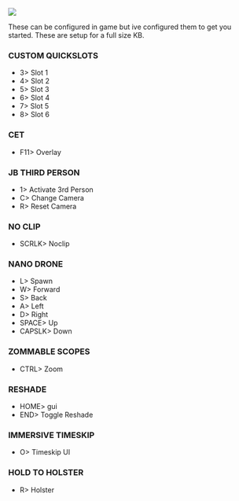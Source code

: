 ![](https://s12.gifyu.com/images/Keybinds.png)

These can be configured in game but ive configured them to get you started. These are setup for a full size KB.

###  CUSTOM QUICKSLOTS

- 3> Slot 1 
- 4> Slot 2
- 5>  Slot 3
- 6>  Slot 4
- 7>  Slot 5
- 8>  Slot 6


### CET 

- F11>  Overlay


### JB THIRD PERSON

- 1>  Activate 3rd Person
- C>  Change Camera
- R>  Reset Camera


### NO CLIP

- SCRLK> Noclip


### NANO DRONE

- L> Spawn
- W> Forward
- S> Back
- A> Left
- D> Right
- SPACE> Up
- CAPSLK> Down


### ZOMMABLE SCOPES

- CTRL> Zoom


### RESHADE

- HOME>  gui
- END> Toggle Reshade


### IMMERSIVE TIMESKIP

- O> Timeskip UI


### HOLD TO HOLSTER

- R> Holster
